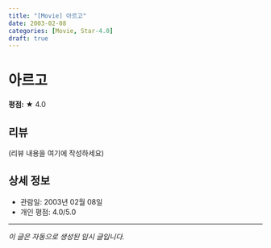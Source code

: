 ```yaml
---
title: "[Movie] 아르고"
date: 2003-02-08
categories: [Movie, Star-4.0]
draft: true
---
```


# 아르고

**평점:** ★ 4.0

## 리뷰

(리뷰 내용을 여기에 작성하세요)

## 상세 정보

- 관람일: 2003년 02월 08일
- 개인 평점: 4.0/5.0

---

*이 글은 자동으로 생성된 임시 글입니다.*
